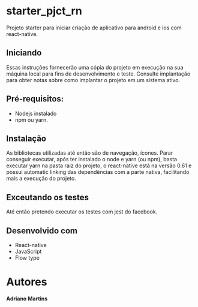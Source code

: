 # starter_pjct_rn
Projeto starter para iniciar criação de aplicativo para android e ios com react-native.

## Iniciando
Essas instruções fornecerão uma cópia do projeto em execução na sua máquina local para fins de desenvolvimento e teste. Consulte implantação para obter notas sobre como implantar o projeto em um sistema ativo.

## Pré-requisitos:
- Nodejs instalado
- npm ou yarn.

## Instalação
As bibliotecas utilizadas até então são de navegação, ícones.
Parar conseguir executar, após ter instalado o node e yarn (ou npm), basta executar yarn na pasta raiz do projeto, o react-native está na versão 0.61 e possui automatic linking das dependências com a parte nativa, facilitando mais a execução do projeto.

## Exceutando os testes
Até então pretendo executar os testes com jest do facebook.

## Desenvolvido com
 - React-native
 - JavaScript
 - Flow type

# Autores
<b>Adriano Martins</b>


